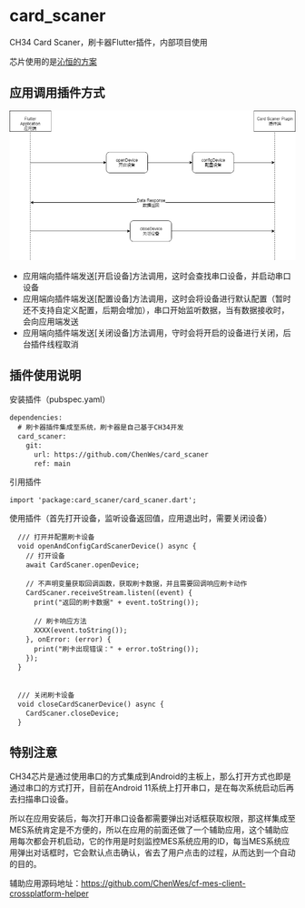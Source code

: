 # card_scaner

CH34 Card Scaner，刷卡器Flutter插件，内部项目使用

芯片使用的是[沁恒的方案](http://www.wch.cn/products/CH340.html)



## 应用调用插件方式


![](./card_scaner.png)

* 应用端向插件端发送[开启设备]方法调用，这时会查找串口设备，并启动串口设备
* 应用端向插件端发送[配置设备]方法调用，这时会将设备进行默认配置（暂时还不支持自定义配置，后期会增加），串口开始监听数据，当有数据接收时，会向应用端发送
* 应用端向插件端发送[关闭设备]方法调用，守时会将开启的设备进行关闭，后台插件线程取消



## 插件使用说明

安装插件（pubspec.yaml）

```
dependencies:
  # 刷卡器插件集成至系统，刷卡器是自己基于CH34开发
  card_scaner:
    git:
      url: https://github.com/ChenWes/card_scaner
      ref: main
```

引用插件

```
import 'package:card_scaner/card_scaner.dart';
```

使用插件（首先打开设备，监听设备返回值，应用退出时，需要关闭设备）

```
  /// 打开并配置刷卡设备
  void openAndConfigCardScanerDevice() async {
    // 打开设备
    await CardScaner.openDevice;

    // 不声明变量获取回调函数，获取刷卡数据，并且需要回调响应刷卡动作
    CardScaner.receiveStream.listen((event) {
      print("返回的刷卡数据" + event.toString());

      // 刷卡响应方法
      XXXX(event.toString());
    }, onError: (error) {
      print("刷卡出现错误：" + error.toString());
    });
  }
  
  
  /// 关闭刷卡设备
  void closeCardScanerDevice() async {
    CardScaner.closeDevice;
  }
```

## 特别注意

CH34芯片是通过使用串口的方式集成到Android的主板上，那么打开方式也即是通过串口的方式打开，目前在Android 11系统上打开串口，是在每次系统启动后再去扫描串口设备。

所以在应用安装后，每次打开串口设备都需要弹出对话框获取权限，那这样集成至MES系统肯定是不方便的，所以在应用的前面还做了一个辅助应用，这个辅助应用每次都会开机启动，它的作用是时刻监控MES系统应用的ID，每当MES系统应用弹出对话框时，它会默认点击确认，省去了用户点击的过程，从而达到一个自动的目的。

辅助应用源码地址：https://github.com/ChenWes/cf-mes-client-crossplatform-helper
